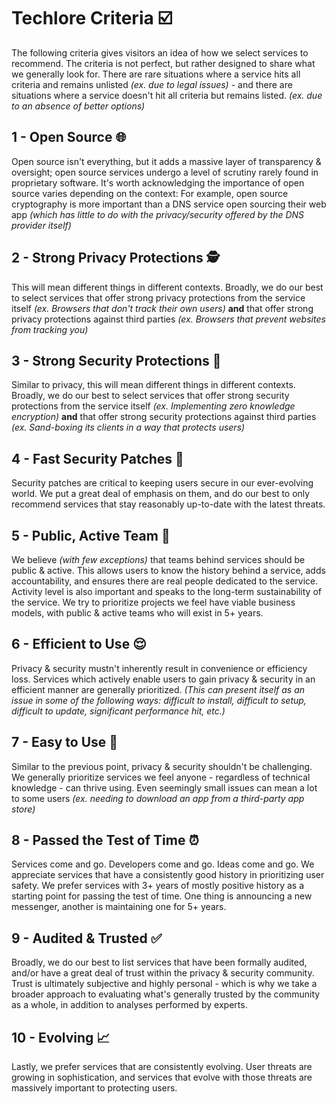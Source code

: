 # Techlore Criteria ☑️
The following criteria gives visitors an idea of how we select services to recommend. The criteria is not perfect, but rather designed to share what we generally look for. There are rare situations where a service hits all criteria and remains unlisted *(ex. due to legal issues)* - and there are situations where a service doesn't hit all criteria but remains listed. *(ex. due to an absence of better options)*

## 1 - Open Source 🌐
Open source isn't everything, but it adds a massive layer of transparency & oversight; open source services undergo a level of scrutiny rarely found in proprietary software. It's worth acknowledging the importance of open source varies depending on the context: For example, open source cryptography is more important than a DNS service open sourcing their web app *(which has little to do with the privacy/security offered by the DNS provider itself)*

## 2 - Strong Privacy Protections 🕵️
This will mean different things in different contexts. Broadly, we do our best to select services that offer strong privacy protections from the service itself *(ex. Browsers that don't track their own users)* **and** that offer strong privacy protections against third parties *(ex. Browsers that prevent websites from tracking you)*

## 3 - Strong Security Protections 🔐
Similar to privacy, this will mean different things in different contexts. Broadly, we do our best to select services that offer strong security protections from the service itself *(ex. Implementing zero knowledge encryption)* **and** that offer strong security protections against third parties *(ex. Sand-boxing its clients in a way that protects users)*

## 4 - Fast Security Patches 💨
Security patches are critical to keeping users secure in our ever-evolving world. We put a great deal of emphasis on them, and do our best to only recommend services that stay reasonably up-to-date with the latest threats.

## 5 - Public, Active Team 👥
We believe *(with few exceptions)* that teams behind services should be public & active. This allows users to know the history behind a service, adds accountability, and ensures there are real people dedicated to the service. Activity level is also important and speaks to the long-term sustainability of the service. We try to prioritize projects we feel have viable business models, with public & active teams who will exist in 5+ years.

## 6 - Efficient to Use 😌
Privacy & security mustn't inherently result in convenience or efficiency loss. Services which actively enable users to gain privacy & security in an efficient manner are generally prioritized. *(This can present itself as an issue in some of the following ways: difficult to install, difficult to setup, difficult to update, significant performance hit, etc.)*

## 7 - Easy to Use 👵
Similar to the previous point, privacy & security shouldn't be challenging. We generally prioritize services we feel anyone - regardless of technical knowledge - can thrive using. Even seemingly small issues can mean a lot to some users *(ex. needing to download an app from a third-party app store)*

## 8 - Passed the Test of Time ⏰
Services come and go. Developers come and go. Ideas come and go. We appreciate services that have a consistently good history in prioritizing user safety. We prefer services with 3+ years of mostly positive history as a starting point for passing the test of time. One thing is announcing a new messenger, another is maintaining one for 5+ years. 

## 9 - Audited & Trusted ✅
Broadly, we do our best to list services that have been formally audited, and/or have a great deal of trust within the privacy & security community. Trust is ultimately subjective and highly personal - which is why we take a broader approach to evaluating what's generally trusted by the community as a whole, in addition to analyses performed by experts.

## 10 - Evolving 📈
Lastly, we prefer services that are consistently evolving. User threats are growing in sophistication, and services that evolve with those threats are massively important to protecting users.
